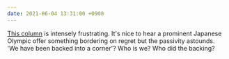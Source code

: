 ```yaml
---
date: 2021-06-04 13:31:00 +0900
---
```


[This column](https://twitter.com/sarahussein/status/1400614235604873219) is intensely frustrating. It's nice to hear a prominent Japanese Olympic offer something bordering on regret but the passivity astounds. 'We have been backed into a corner'? Who is we? Who did the backing?

